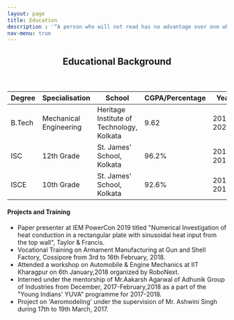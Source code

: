 ```yaml
---
layout: page
title: Education
description : '“A person who will not read has no advantage over one who can not read.” - Mark Twain'
nav-menu: true
---
```


<!-- Main -->
<div id="main" class="alt">

<!-- One -->
<section id="one">
	<div class="inner">
		<header class="major">
			<h1>Educational Background</h1>
		</header>
	</div>
</section>

<section>
<!-- Table -->
<div class="inner">
	<table>
		<thead>
			<tr>
				<th>Degree</th>
				<th>Specialisation</th>
				<th>School</th>
				<th>CGPA/Percentage</th>
				<th>Year</th>				
			</tr>
		</thead>
		<tbody>
			<tr>
				<td>B.Tech</td>
				<td>Mechanical Engineering</td>
				<td>Heritage Institute of Technology, Kolkata</td>
				<td>9.62</td>
				<td>2016-2020</td>
			</tr>
			<tr>
				<td>ISC</td>
				<td>12th Grade</td>
				<td>St. James' School, Kolkata</td>
				<td>96.2%</td>
				<td>2014-2016</td>
			</tr>
			<tr>
				<td>ISCE</td>
				<td>10th Grade</td>
				<td>St. James' School, Kolkata</td>
				<td>92.6%</td>
				<td>2014-2016</td>
			</tr>
			</tbody>
		</table>
</div>

<div class="inner">
<h4>Projects and Training</h4>

<ul>
	<li> Paper presenter at IEM PowerCon 2019 titled "Numerical Investigation of heat conduction in a rectangular plate with sinusoidal heat input from the top wall", Taylor & Francis. </li>
	<li> Vocational Training on Armament Manufacturing at Gun and Shell Factory, Cossipore from 3rd to 16th February, 2018. </li>
	<li> Attended a workshop on Automobile & Engine Mechanics at IIT Kharagpur on 6th January,2018 organized by RoboNext. </li>
	<li> Interned under the mentorship of Mr.Aakarsh Agarwal of Adhunik Group of Industries from December, 2017-February,2018 as a part of the "Young Indians' YUVA" programme for 2017-2018. </li>
	<li> Project on 'Aeromodeling' under the supervision of Mr. Ashwini Singh during 17th to 19th March, 2017. </li>
	
</ul>

</div>
</section>

</div>
